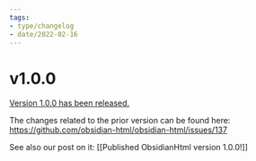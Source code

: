 ```yaml
---
tags:
- type/changelog
- date/2022-02-16
---
```


# v1.0.0
[Version 1.0.0 has been released.](https://pypi.org/project/obsidianhtml/1.0.0/)

The changes related to the prior version can be found here: https://github.com/obsidian-html/obsidian-html/issues/137

See also our post on it: [[Published ObsidianHtml version 1.0.0!]]
